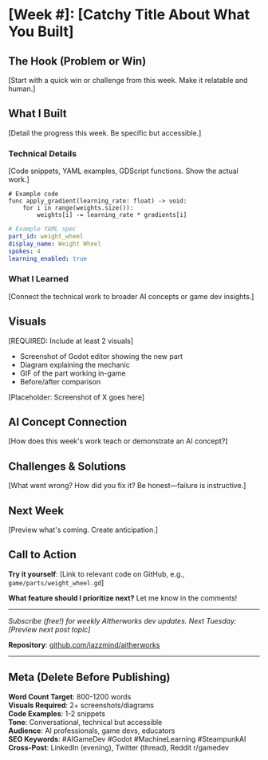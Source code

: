 # [Week #]: [Catchy Title About What You Built]

<!-- Example: "Week 4: Prototyping the Signal Loom" or "Week 7: When the Manometer Started Hissing" -->

## The Hook (Problem or Win)

[Start with a quick win or challenge from this week. Make it relatable and human.]

<!-- Example: "This week, I built the first AI mechanic—and hit a bug that taught me about gradients." -->
<!-- Example: "Ever try to visualize backpropagation with steampunk metaphors? Turns out it's harder than it sounds." -->

## What I Built

[Detail the progress this week. Be specific but accessible.]

### Technical Details

[Code snippets, YAML examples, GDScript functions. Show the actual work.]

```gdscript
# Example code
func apply_gradient(learning_rate: float) -> void:
    for i in range(weights.size()):
        weights[i] -= learning_rate * gradients[i]
```

```yaml
# Example YAML spec
part_id: weight_wheel
display_name: Weight Wheel
spokes: 4
learning_enabled: true
```

### What I Learned

[Connect the technical work to broader AI concepts or game dev insights.]

<!-- Example: "This taught me why learning rates matter—too high and your weights oscillate, too low and training crawls." -->

## Visuals

[REQUIRED: Include at least 2 visuals]
- Screenshot of Godot editor showing the new part
- Diagram explaining the mechanic
- GIF of the part working in-game
- Before/after comparison

[Placeholder: Screenshot of X goes here]

## AI Concept Connection

[How does this week's work teach or demonstrate an AI concept?]

<!-- Example: "The Weight Wheel shows how neural networks adjust parameters during training. Each spoke is a weight that gets nudged based on error signals." -->

## Challenges & Solutions

[What went wrong? How did you fix it? Be honest—failure is instructive.]

<!-- Example: "The gradient flow visualization broke when I tried to animate it. Turns out Godot's Tween system doesn't like being called 60 times per second. Solution: batch updates every 100ms instead." -->

## Next Week

[Preview what's coming. Create anticipation.]

<!-- Example: "Next: Implementing the Entropy Manometer to visualize loss. Then we'll wire backprop together." -->

## Call to Action

**Try it yourself**: [Link to relevant code on GitHub, e.g., `game/parts/weight_wheel.gd`]

**What feature should I prioritize next?** Let me know in the comments!

---

*Subscribe (free!) for weekly AItherworks dev updates. Next Tuesday: [Preview next post topic]*

**Repository**: [github.com/jazzmind/aitherworks](https://github.com/jazzmind/aitherworks)

---

## Meta (Delete Before Publishing)

**Word Count Target**: 800-1200 words  
**Visuals Required**: 2+ screenshots/diagrams  
**Code Examples**: 1-2 snippets  
**Tone**: Conversational, technical but accessible  
**Audience**: AI professionals, game devs, educators  
**SEO Keywords**: #AIGameDev #Godot #MachineLearning #SteampunkAI  
**Cross-Post**: LinkedIn (evening), Twitter (thread), Reddit r/gamedev


